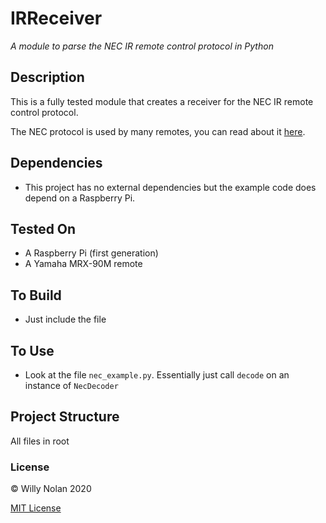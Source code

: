 # IRReceiver
*A module to parse the NEC IR remote control protocol in Python*

## Description
This is a fully tested module that creates a receiver for the NEC IR remote control protocol.

The NEC protocol is used by many remotes, you can read about it [here](https://www.sbprojects.net/knowledge/ir/nec.php).

## Dependencies
- This project has no external dependencies but the example code does depend on a Raspberry Pi.

## Tested On
- A Raspberry Pi (first generation)
- A Yamaha MRX-90M remote

## To Build
- Just include the file

## To Use
- Look at the file `nec_example.py`. Essentially just call `decode` on an instance of `NecDecoder` 

## Project Structure
All files in root


### License

:copyright: Willy Nolan 2020

[MIT License](http://en.wikipedia.org/wiki/MIT_License)
